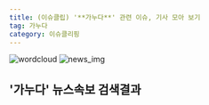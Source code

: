 ```yaml
---
title: (이슈클립) '**가누다**' 관련 이슈, 기사 모아 보기
tag: 가누다
category: 이슈클리핑
---
```

![wordcloud](https://s3.ap-northeast-2.amazonaws.com/lyrics101-wordcloud/2018-09-19-1537315020.png)
![news_img](https://user-images.githubusercontent.com/42597476/44507050-1206f400-a6e4-11e8-8d98-7ffbfebb353f.png)
## **'**가누다**'** 뉴스속보 검색결과

